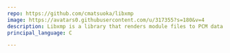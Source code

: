 ```yaml
---
repo: https://github.com/cmatsuoka/libxmp
image: https://avatars0.githubusercontent.com/u/317355?s=180&v=4
description: Libxmp is a library that renders module files to PCM data.
principal_language: C

---
```

